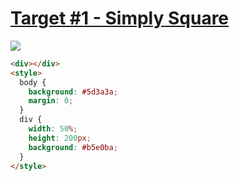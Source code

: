 # [Target #1 - Simply Square](https://cssbattle.dev/play/1)

![](https://cssbattle.dev/targets/1.png)

```HTML
<div></div>
<style>
  body {
    background: #5d3a3a;
    margin: 0;
  }
  div {
    width: 50%;
    height: 200px;
    background: #b5e0ba;
  }
</style>
```
